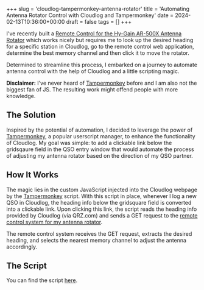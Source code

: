 +++
slug = 'cloudlog-tampermonkey-antenna-rotator'
title = 'Automating Antenna Rotator Control with Cloudlog and Tampermonkey'
date = 2024-02-13T10:36:00+00:00
draft = false
tags = []
+++

I've recently built a [Remote Control for the Hy-Gain AR-500X Antenna Rotator](/remote-control-hygain-antenna-rotator/) which works nicely but requires me to look up the desired heading for a specific station in Cloudlog, go to the remote control web application, determine the best memory channel and then click it to move the rotator.

Determined to streamline this process, I embarked on a journey to automate antenna control with the help of Cloudlog and a little scripting magic.

**Disclaimer:** I've never heard of [Tampermonkey](https://www.tampermonkey.net/) before and I am also not the biggest fan of JS. The resulting work might offend people with more knowledge.

## The Solution

Inspired by the potential of automation, I decided to leverage the power of [Tampermonkey](https://www.tampermonkey.net/), a popular userscript manager, to enhance the functionality of Cloudlog. My goal was simple: to add a clickable link below the gridsqaure field in the QSO entry window that would automate the process of adjusting my antenna rotator based on the direction of my QSO partner.

## How It Works

The magic lies in the custom JavaScript injected into the Cloudlog webpage by the [Tampermonkey](https://www.tampermonkey.net/) script. With this script in place, whenever I log a new QSO in Cloudlog, the heading info below the gridsquare field is converted into a clickable link. Upon clicking this link, the script reads the heading info provided by Cloudlog (via QRZ.com) and sends a GET request to the [remote control system for my antenna rotator](/remote-control-hygain-antenna-rotator/).

The remote control system receives the GET request, extracts the desired heading, and selects the nearest memory channel to adjust the antenna accordingly. 

## The Script

You can find the script [here](/files/hygain-ir-controller.tar.gz).
